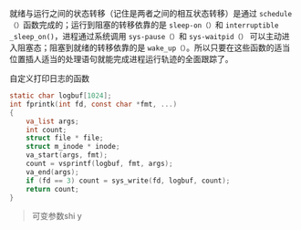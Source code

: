就绪与运行之间的状态转移（记住是两者之间的相互状态转移）是通过 `schedule（）`函数完成的；运行到阻塞的转移依靠的是 `sleep-on（）`和 `interruptible _sleep_on()`，进程通过系统调用 `sys-pause（）`和 `sys-waitpid（）` 可以主动进入阻塞态；阻塞到就绪的转移依靠的是 `wake_up（）`。所以只要在这些函数的适当位置插人适当的处理语句就能完成进程运行轨迹的全面跟踪了。

自定义打印日志的函数
```c
static char logbuf[1024];
int fprintk(int fd, const char *fmt, ...)
{
	va_list args;
	int count;
	struct file * file;
	struct m_inode * inode;
	va_start(args, fmt);
	count = vsprintf(logbuf, fmt, args);
	va_end(args);
	if (fd == 3) count = sys_write(fd, logbuf, count);
	return count;
}
```
> 可变参数shi y